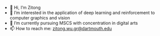 - 👋 Hi, I’m Zitong
- 👀 I’m interested in the application of deep learning and reinforcement to computer graphics and vision
- 🌱 I’m currently pursuing MSCS with concentration in digital arts
- 📫 How to reach me: zitong.wu.gr@dartmouth.edu

<!---
zitongwu0301/zitongwu0301 is a ✨ special ✨ repository because its `README.md` (this file) appears on your GitHub profile.
You can click the Preview link to take a look at your changes.
--->
